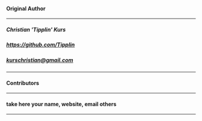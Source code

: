 #### Original Author 
----
##### Christian 'Tipplin' Kurs            
##### https://github.com/Tipplin
##### kurschristian@gmail.com
----
#### Contributors 
----
#### take here your name, website, email others
----
